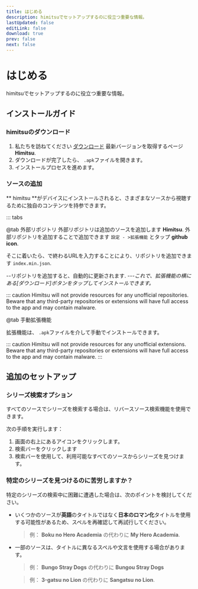 ```yaml
---
title: はじめる
description: himitsuでセットアップするのに役立つ重要な情報。
lastUpdated: false
editLink: false
download: true
prev: false
next: false
---
```




# はじめる

himitsuでセットアップするのに役立つ重要な情報。

## インストールガイド

### himitsuのダウンロード

1. 私たちを訪ねてください [ダウンロード](/download/) 最新バージョンを取得するページ **Himitsu**.
2. ダウンロードが完了したら、 `.apk`ファイルを開きます。
3. インストールプロセスを進めます。

### ソースの追加

** himitsu **がデバイスにインストールされると、さまざまなソースから視聴するために独自のコンテンツを持参できます。


::: tabs

@tab 外部リポジトリ
外部リポジトリは追加のソースを追加します **Himitsu**. 外部リポジトリを追加することで追加できます ``設定 - >拡張機能`` とタップ **github icon**.

そこに着いたら、で終わるURLを入力することにより、リポジトリを追加できます `index.min.json`.

--リポジトリを追加すると、自動的に更新されます.
---*これで、拡張機能の横にある[ダウンロード]ボタンをタップしてインストールできます。*

::: caution
Himitsu will not provide resources for any unofficial repositories. Beware that any third-party repositories or extensions will have full access to the app and may contain malware.

@tab 手動拡張機能

拡張機能は、 `.apk`ファイルを介して手動でインストールできます。

::: caution
Himitsu will not provide resources for any unofficial extensions. Beware that any third-party repositories or extensions will have full access to the app and may contain malware.
:::

## 追加のセットアップ

### シリーズ検索オプション

すべてのソースでシリーズを検索する場合は、リバースソース検索機能を使用できます。

次の手順を実行します：

1. 画面の右上にあるアイコンをクリックします。
1. 検索バーをクリックします
1. 検索バーを使用して、利用可能なすべてのソースからシリーズを見つけます。

### 特定のシリーズを見つけるのに苦労しますか？

特定のシリーズの検索中に困難に遭遇した場合は、次のポイントを検討してください。

* いくつかのソースが**英語**のタイトルではなく**日本のロマン化**タイトルを使用する可能性があるため、スペルを再確認して再試行してください。
  > 例： **Boku no Hero Academia** の代わりに **My Hero Academia**.

* 一部のソースは、タイトルに異なるスペルや文言を使用する場合があります。
  > 例： **Bungo Stray Dogs** の代わりに **Bungou Stray Dogs**

  > 例： **3-gatsu no Lion** の代わりに **Sangatsu no Lion**.

